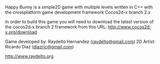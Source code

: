 Happy Bunny is a simple2D game with multiple levels written in C++ with the crossplatform game development framework Cocos2d-x branch 2.x

In order to build this game you will need to download the latest version of the cocos2d-x branch 2 framework from this URL: http://www.cocos2d-x.org/download

Game developed by: Raydelto Hernandez (raydelto@gmail.com)
2D Artist: Ricardo Diaz (diazric@gmail.com)

http://www.raydelto.org